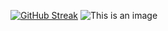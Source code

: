 [![GitHub Streak](https://github-readme-streak-stats.herokuapp.com?user=Martial-torval&theme=great-gatsby&date_format=n%2Fj%5B%2FY%5D)](https://git.io/streak-stats)
![This is an image](https://myoctocat.com/assets/images/base-octocat.svg)
